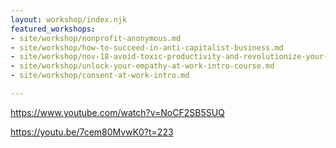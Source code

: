 ```yaml
---
layout: workshop/index.njk
featured_workshops:
- site/workshop/nonprofit-anonymous.md
- site/workshop/how-to-succeed-in-anti-capitalist-business.md
- site/workshop/nov-18-avoid-toxic-productivity-and-revolutionize-your-workflow.md
- site/workshop/unlock-your-empathy-at-work-intro-course.md
- site/workshop/consent-at-work-intro.md

---
```

https://www.youtube.com/watch?v=NoCF2SB5SUQ

https://youtu.be/7cem80MvwK0?t=223